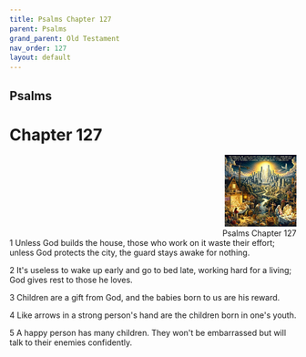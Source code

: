 ```yaml
---
title: Psalms Chapter 127
parent: Psalms
grand_parent: Old Testament
nav_order: 127
layout: default
---
```


## Psalms

# Chapter 127

<div style="clear: both; text-align: right;">
    <img src="/assets/Image/Psalms/500/127.jpg" alt="Psalms Chapter 127" class="chapter-image" style="max-width: 25%; height: auto;"/>
    <figcaption style="font-size: 14px;">Psalms Chapter 127</figcaption>
</div>
1 Unless God builds the house, those who work on it waste their effort; unless God protects the city, the guard stays awake for nothing.

2 It's useless to wake up early and go to bed late, working hard for a living; God gives rest to those he loves.

3 Children are a gift from God, and the babies born to us are his reward.

4 Like arrows in a strong person's hand are the children born in one's youth.

5 A happy person has many children. They won't be embarrassed but will talk to their enemies confidently.


